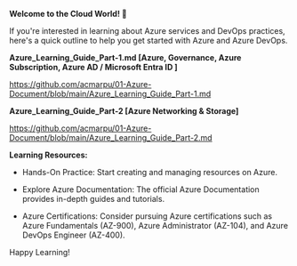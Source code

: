**Welcome to the Cloud World! 🚀**

If you're interested in learning about Azure services and DevOps practices, here's a quick outline to help you get started with Azure and Azure DevOps.

**Azure_Learning_Guide_Part-1.md [Azure, Governance, Azure Subscription, Azure AD / Microsoft Entra ID ]** 

https://github.com/acmarpu/01-Azure-Document/blob/main/Azure_Learning_Guide_Part-1.md


**Azure_Learning_Guide_Part-2 [Azure Networking & Storage]**

https://github.com/acmarpu/01-Azure-Document/blob/main/Azure_Learning_Guide_Part-2.md






**Learning Resources:**

* Hands-On Practice: Start creating and managing resources on Azure.

* Explore Azure Documentation: The official Azure Documentation provides in-depth guides and tutorials.

* Azure Certifications: Consider pursuing Azure certifications such as Azure Fundamentals (AZ-900), Azure Administrator (AZ-104), and Azure DevOps Engineer (AZ-400).




Happy Learning!
